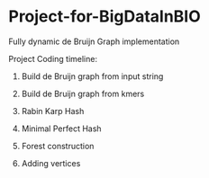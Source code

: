 # Project-for-BigDataInBIO
Fully dynamic de Bruijn Graph implementation

Project Coding timeline:

1. Build de Bruijn graph from input string

2. Build de Bruijn graph from kmers

3. Rabin Karp Hash

4. Minimal Perfect Hash

5. Forest construction

6. Adding vertices
